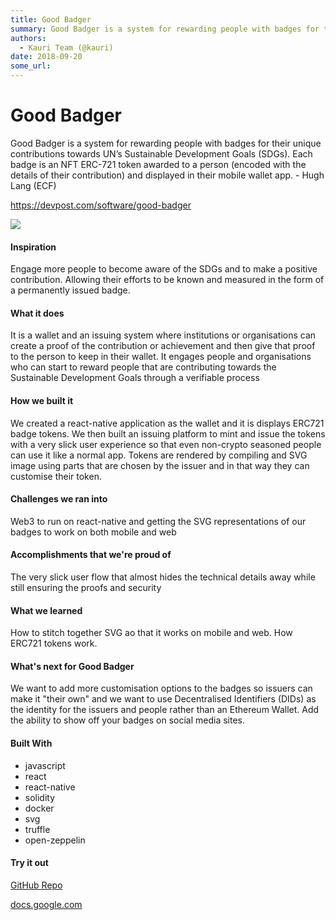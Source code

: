 ```yaml
---
title: Good Badger
summary: Good Badger is a system for rewarding people with badges for their unique contributions towards UN’s Sustainable Development Goals (SDGs). Each badge is an NFT ERC-721 token awarded to a person (encoded with the details of their contribution) and displayed in their mobile wallet app. - Hugh Lang (ECF) https-//devpost.com/software/good-badger Inspiration Engage more people to become aware of the SDGs and to make a positive contribution. Allowing their efforts to be known and measured in the form
authors:
  - Kauri Team (@kauri)
date: 2018-09-20
some_url: 
---
```


# Good Badger


Good Badger is a system for rewarding people with badges for their unique contributions towards UN’s Sustainable Development Goals (SDGs). Each badge is an NFT ERC-721 token awarded to a person (encoded with the details of their contribution) and displayed in their mobile wallet app. - Hugh Lang (ECF)

https://devpost.com/software/good-badger

![](https://api.beta.kauri.io:443/ipfs/QmZhE7PeZHGHxdQgbRh32kKYbjnWLFMx6tHuLnowCNY9F4)

#### Inspiration
Engage more people to become aware of the SDGs and to make a positive contribution. Allowing their efforts to be known and measured in the form of a permanently issued badge.

#### What it does
It is a wallet and an issuing system where institutions or organisations can create a proof of the contribution or achievement and then give that proof to the person to keep in their wallet. It engages people and organisations who can start to reward people that are contributing towards the Sustainable Development Goals through a verifiable process

#### How we built it
We created a react-native application as the wallet and it is displays ERC721 badge tokens. We then built an issuing platform to mint and issue the tokens with a very slick user experience so that even non-crypto seasoned people can use it like a normal app. Tokens are rendered by compiling and SVG image using parts that are chosen by the issuer and in that way they can customise their token.

#### Challenges we ran into
Web3 to run on react-native and getting the SVG representations of our badges to work on both mobile and web

#### Accomplishments that we're proud of
The very slick user flow that almost hides the technical details away while still ensuring the proofs and security

#### What we learned
How to stitch together SVG ao that it works on mobile and web. How ERC721 tokens work.

#### What's next for Good Badger
We want to add more customisation options to the badges so issuers can make it "their own" and we want to use Decentralised Identifiers (DIDs) as the identity for the issuers and people rather than an Ethereum Wallet. Add the ability to show off your badges on social media sites.

#### Built With

- javascript
- react
- react-native
- solidity
- docker
- svg
- truffle
- open-zeppelin

#### Try it out
[GitHub Repo](https://github.com/good-badger)

[docs.google.com](https://docs.google.com/presentation/d/1nYmMxfiAV93oYE74KvXsIhdzEvJu71_Z0HVxOyaonTE/edit?usp=sharing)
